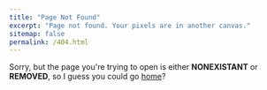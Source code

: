```yaml
---
title: "Page Not Found"
excerpt: "Page not found. Your pixels are in another canvas."
sitemap: false
permalink: /404.html
---
```


Sorry, but the page you're trying to open is either **NONEXISTANT** or **REMOVED**, so I guess you could go [home](quadpixel.github.io/QuadPixel)?
